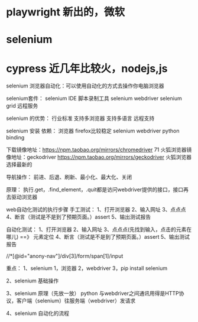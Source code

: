# playwright 新出的，微软
# selenium
# cypress 近几年比较火，nodejs,js

selenium 浏览器自动化：可以使用自动化的方式去操作你电脑浏览器

selenium套件：
selenium IDE 脚本录制工具
selenium webdriver
selenium grid 远程服务

selenium 的优势：
行业标准
支持多浏览器
支持多语言
远程支持

selenium 安装
依赖：
浏览器  firefox比较稳定
selenium webdriver
python binding


下载镜像地址：https://npm.taobao.org/mirrors/chromedriver 71
火狐浏览器镜像地址：geckodriver https://npm.taobao.org/mirrors/geckodriver 火狐浏览器选择最新的

导航操作：
前进、后退、刷新、最小化、最大化、关闭

原理：
执行.get，.find_element，.quit都是访问webdriver提供的接口，接口再去驱动浏览器

web自动化测试的执行步骤
手工测试：
1、打开浏览器
2、输入网址
3、点点点
4、断言（测试是不是到了预期页面。）assert
5、输出测试报告

自动化测试：
1、打开浏览器
2、输入网址
3、点点点(先找到输入，点击的元素在哪儿) ==》 元素定位
4、断言（测试是不是到了预期页面。）assert
5、输出测试报告

//*[@id="anony-nav"]/div[3]/form/span[1]/input

重点：
1、selenium
 1，浏览器
 2，webdriver
 3，pip install selenium
 
2、selenium 基础操作

3、selenium 原理（先放一放）
python 与webdriver之间通讯用得是HTTP协议，客户端（selenium）往服务端（webdriver）发请求

4、selenium 自动化的流程
